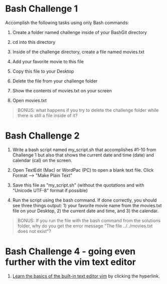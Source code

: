 # Bash Challenge 1

Accomplish the following tasks using only Bash commands: 

1. Create a folder named challenge inside of your BashGit directory

2. cd into this directory

3. Inside of the challenge directory, create a file named movies.txt

4. Add your favorite movie to this file

5. Copy this file to your Desktop

6. Delete the file from your challenge folder

7. Show the contents of movies.txt on your screen

8. Open movies.txt

> BONUS: what happens if you try to delete the challenge folder while there is still a file inside of it?

# Bash Challenge 2

1. Write a bash script named my_script.sh that accomplishes #1-10 from Challenge 1 but also that shows the current date and time (date) and calendar (cal) on the screen.

2. Open TextEdit (Mac) or WordPac (PC) to open a blank text file. Click Format --> "Make Plain Text"

3. Save this file as "my_script.sh" (without the quotations and with "Unicode UTF-8" format if possible)

4. Run the script using the bash command. If done correctly, you should see three things output: 1) your favorite movie name from the movies.txt file on your Desktop, 2) the current date and time, and 3) the calendar. 

> BONUS: If you run the file with the bash command from the solutions folder, why do you get the error message "The file ../../movies.txt does not exist"? 

# Bash Challenge 4 - going even further with the vim text editor

1. [Learn the basics of the built-in text editor vim](https://www.linux.com/training-tutorials/vim-101-beginners-guide-vim/) by clicking the hyperlink.

